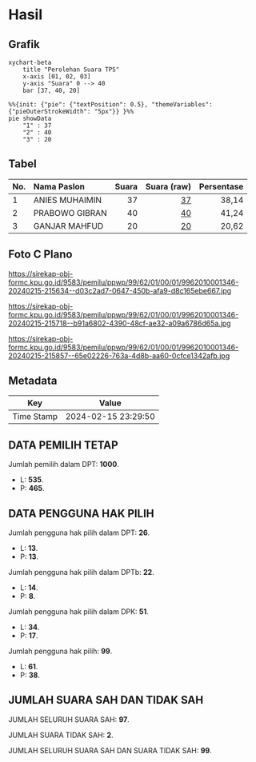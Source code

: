 # Hasil

## Grafik

```mermaid
xychart-beta
    title "Perolehan Suara TPS"
    x-axis [01, 02, 03]
    y-axis "Suara" 0 --> 40
    bar [37, 40, 20]
```

```mermaid
%%{init: {"pie": {"textPosition": 0.5}, "themeVariables": {"pieOuterStrokeWidth": "5px"}} }%%
pie showData
    "1" : 37
    "2" : 40
    "3" : 20
```

## Tabel

| No. | Nama Paslon    | Suara | Suara (raw) | Persentase |
|:--- |:-------------- | -----:| -----------:| ----------:|
| 1   | ANIES MUHAIMIN | 37    | [37][p-1]   | 38,14      |
| 2   | PRABOWO GIBRAN | 40    | [40][p-2]   | 41,24      |
| 3   | GANJAR MAHFUD  | 20    | [20][p-3]   | 20,62      |


[p-1]: https://github.com/gigit-pemilu/pemilu-2024-99-luar-negeri/blob/main/pilpres/hitung-suara/sub/99-luar-negeri/sub/62-kuala-lumpur-malaysia/sub/01-kuala-lumpur-malaysia/sub/0001-kuala-lumpur-malaysia/sub/346-tps-033/sub/paslon-1.txt
[p-2]: https://github.com/gigit-pemilu/pemilu-2024-99-luar-negeri/blob/main/pilpres/hitung-suara/sub/99-luar-negeri/sub/62-kuala-lumpur-malaysia/sub/01-kuala-lumpur-malaysia/sub/0001-kuala-lumpur-malaysia/sub/346-tps-033/sub/paslon-2.txt
[p-3]: https://github.com/gigit-pemilu/pemilu-2024-99-luar-negeri/blob/main/pilpres/hitung-suara/sub/99-luar-negeri/sub/62-kuala-lumpur-malaysia/sub/01-kuala-lumpur-malaysia/sub/0001-kuala-lumpur-malaysia/sub/346-tps-033/sub/paslon-3.txt

## Foto C Plano

https://sirekap-obj-formc.kpu.go.id/9583/pemilu/ppwp/99/62/01/00/01/9962010001346-20240215-215634--d03c2ad7-0647-450b-afa9-d8c165ebe667.jpg

https://sirekap-obj-formc.kpu.go.id/9583/pemilu/ppwp/99/62/01/00/01/9962010001346-20240215-215718--b91a6802-4390-48cf-ae32-a09a6786d65a.jpg

https://sirekap-obj-formc.kpu.go.id/9583/pemilu/ppwp/99/62/01/00/01/9962010001346-20240215-215857--65e02226-763a-4d8b-aa60-0cfce1342afb.jpg


## Metadata

| Key        | Value               |
| ---------- | ------------------- |
| Time Stamp | 2024-02-15 23:29:50 |


## DATA PEMILIH TETAP

Jumlah pemilih dalam DPT: **1000**.
 * L: **535**.
 * P: **465**.

## DATA PENGGUNA HAK PILIH

Jumlah pengguna hak pilih dalam DPT: **26**.
 * L: **13**.
 * P: **13**.

Jumlah pengguna hak pilih dalam DPTb: **22**.
 * L: **14**.
 * P: **8**.

Jumlah pengguna hak pilih dalam DPK: **51**.
 * L: **34**.
 * P: **17**.

Jumlah pengguna hak pilih: **99**.
 * L: **61**.
 * P: **38**.

## JUMLAH SUARA SAH DAN TIDAK SAH

JUMLAH SELURUH SUARA SAH: **97**.

JUMLAH SUARA TIDAK SAH: **2**.

JUMLAH SELURUH SUARA SAH DAN SUARA TIDAK SAH: **99**.


